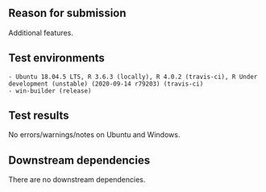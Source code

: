 ## Reason for submission
Additional features. 

## Test environments
	- Ubuntu 18.04.5 LTS, R 3.6.3 (locally), R 4.0.2 (travis-ci), R Under development (unstable) (2020-09-14 r79203) (travis-ci)
	- win-builder (release) 

## Test results
No errors/warnings/notes on Ubuntu and Windows. 

## Downstream dependencies
There are no downstream dependencies. 
